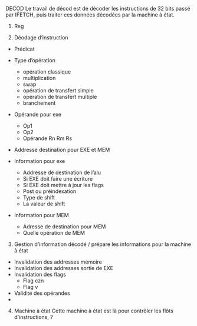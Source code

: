 DECOD
	Le travail de décod est de décoder les instructions de 32 bits passé par IFETCH, puis traiter ces données décodées par la machine à état.

1.	Reg


2.	Déodage d’instruction
-	Prédicat
-	Type d’opération
    - opération classique
    - multiplication
    - swap
    - opération de transfert simple
    - opération de transfert multiple
    - branchement
-	Opérande pour exe
    - Op1
    - Op2
    - Opérande Rn Rm Rs

-	Addresse destination pour EXE et MEM
-	Information pour exe
    - Addresse de destination de l’alu
    - Si EXE doit faire une écriture
    - Si EXE doit mettre à jour les flags
    - Post ou préindexation
    - Type de shift
    - La valeur de shift
-	Information pour MEM
    - Adresse de destination pour MEM
    - Quelle opération de MEM

3.	Gestion d’information décodé / prépare les informations pour la machine à état
-	Invalidation des addresses mémoire
-	Invalidation des addresses sortie de EXE
-	Invalidation des flags
    - Flag czn
    - Flag v
-	Validité des opérandes
-	
4.	Machine à état
Cette machine à état est là pour contrôler les flôts d’instructions,
?
 

